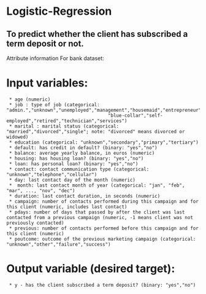 # Logistic-Regression

## To predict whether the client has subscribed a term deposit or not.

   Attribute information For bank dataset: 

   # Input variables:
   
     * age (numeric)
     * job : type of job (categorical: "admin.","unknown","unemployed","management","housemaid","entrepreneur","student",
                                         "blue-collar","self-employed","retired","technician","services") 
     * marital : marital status (categorical: "married","divorced","single"; note: "divorced" means divorced or widowed)
     * education (categorical: "unknown","secondary","primary","tertiary")
     * default: has credit in default? (binary: "yes","no")
     * balance: average yearly balance, in euros (numeric) 
     * housing: has housing loan? (binary: "yes","no")
     * loan: has personal loan? (binary: "yes","no")
     * contact: contact communication type (categorical: "unknown","telephone","cellular") 
     * day: last contact day of the month (numeric)
     *  month: last contact month of year (categorical: "jan", "feb", "mar", ..., "nov", "dec")
     * duration: last contact duration, in seconds (numeric)
     * campaign: number of contacts performed during this campaign and for this client (numeric, includes last contact)
     * pdays: number of days that passed by after the client was last contacted from a previous campaign (numeric, -1 means client was not previously contacted)
     * previous: number of contacts performed before this campaign and for this client (numeric)
     * poutcome: outcome of the previous marketing campaign (categorical: "unknown","other","failure","success")

  # Output variable (desired target):
  
     * y - has the client subscribed a term deposit? (binary: "yes","no")
